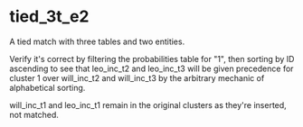 # tied_3t_e2

A tied match with three tables and two entities.

Verify it's correct by filtering the probabilities table for "1", then sorting by ID 
ascending to see that leo_inc_t2 and leo_inc_t3 will be given precedence for cluster 1
over will_inc_t2 and will_inc_t3 by the arbitrary mechanic of alphabetical sorting.

will_inc_t1 and leo_inc_t1 remain in the original clusters as they're inserted, not 
matched.
